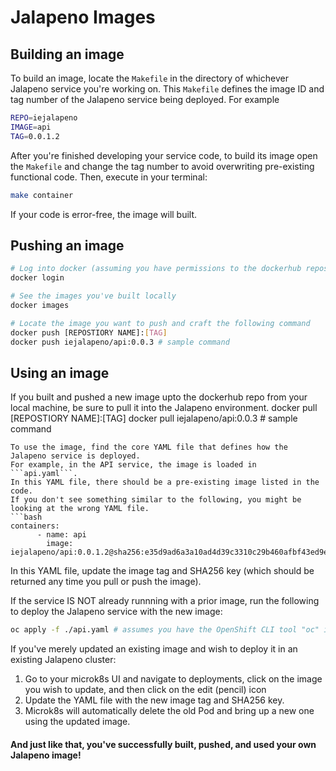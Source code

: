 # Jalapeno Images

## Building an image
To build an image, locate the ```Makefile``` in the directory of whichever Jalapeno service you're working on.
This ```Makefile``` defines the image ID and tag number of the Jalapeno service being deployed. For example
```bash
REPO=iejalapeno
IMAGE=api
TAG=0.0.1.2
```

After you're finished developing your service code, to build its image open the ```Makefile``` and change the tag number to avoid overwriting pre-existing functional code.
Then, execute in your terminal: 
```bash
make container
``` 
If your code is error-free, the image will built.

## Pushing an image
```bash
# Log into docker (assuming you have permissions to the dockerhub repository)
docker login

# See the images you've built locally
docker images

# Locate the image you want to push and craft the following command
docker push [REPOSTIORY NAME]:[TAG]
docker push iejalapeno/api:0.0.3 # sample command
```

## Using an image

If you built and pushed a new image upto the dockerhub repo from your local machine, be sure to pull it into the Jalapeno environment.
docker pull [REPOSTIORY NAME]:[TAG]
docker pull iejalapeno/api:0.0.3 # sample command
```
To use the image, find the core YAML file that defines how the Jalapeno service is deployed.
For example, in the API service, the image is loaded in ```api.yaml```.
In this YAML file, there should be a pre-existing image listed in the code.
If you don't see something similar to the following, you might be looking at the wrong YAML file.
```bash
containers:
      - name: api
        image: iejalapeno/api:0.0.1.2@sha256:e35d9ad6a3a10ad4d39c3310c29b460afbf43ed9efeaf1fd5041881dafb24357
```
In this YAML file, update the image tag and SHA256 key (which should be returned any time you pull or push the image).

If the service IS NOT already runnning with a prior image, run the following to deploy the Jalapeno service with the new image:
```bash
oc apply -f ./api.yaml # assumes you have the OpenShift CLI tool "oc" installed, this is currently installed on the CentosKVM on all Jalapeno servers
```

If you've merely updated an existing image and wish to deploy it in an existing Jalapeno cluster:
1. Go to your microk8s UI and navigate to deployments, click on the image you wish to update, and then click on the edit (pencil) icon
2. Update the YAML file with the new image tag and SHA256 key. 
3. Microk8s will automatically delete the old Pod and bring up a new one using the updated image.

#### And just like that, you've successfully built, pushed, and used your own Jalapeno image!
